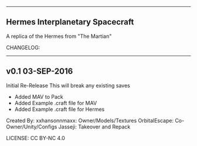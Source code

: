 ---------------------------------
Hermes Interplanetary Spacecraft
---------------------------------
A replica of the Hermes from "The Martian"

CHANGELOG:

---------------------------------
v0.1 03-SEP-2016
---------------------------------
Initial Re-Release
This will break any existing saves
- Added MAV to Pack
- Added Example .craft file for MAV
- Added Example .craft file for Hermes

Created By:
xxhansonnmaxx: Owner/Models/Textures
OrbitalEscape: Co-Owner/Unity/Configs
Jasseji: Takeover and Repack

LICENSE: CC BY-NC 4.0
